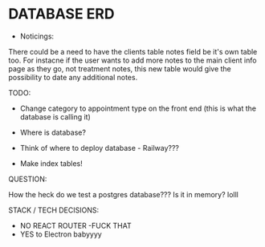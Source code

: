 # DATABASE ERD 

- Noticings: 

There could be a need to have the clients table notes field be it's own table too. For instacne if the user wants to add more notes to the main client info page as they go, not treatment notes, this new table would give the possibility to date any additional notes. 

TODO: 

- Change category to appointment type on the front end (this is what the database is calling it)

- Where is database? 

- Think of where to deploy database - Railway??? 

- Make index tables!

QUESTION: 

How the heck do we test a postgres database??? Is it in memory? lolll 

STACK / TECH DECISIONS: 

- NO REACT ROUTER -FUCK THAT
- YES to Electron babyyyy